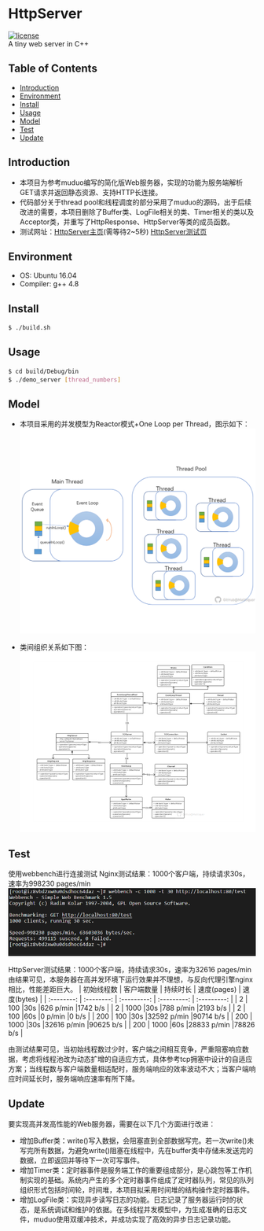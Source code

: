 # HttpServer
[![license](https://img.shields.io/github/license/mashape/apistatus.svg)](https://opensource.org/licenses/MIT)  
A tiny web server in C++

## Table of Contents

- [Introduction](#Introduction)
- [Environment](#Enviroment)
- [Install](#Install)
- [Usage](#Usage)
- [Model](#Model)
- [Test](#Test)
- [Update](#Update)

## Introduction

- 本项目为参考muduo编写的简化版Web服务器，实现的功能为服务端解析GET请求并返回静态资源、支持HTTP长连接。  
- 代码部分关于thread pool和线程调度的部分采用了muduo的源码，出于后续改进的需要，本项目删除了Buffer类、LogFile相关的类、Timer相关的类以及Acceptor类，并重写了HttpResponse、HttpServer等类的成员函数。
- 测试网址：[HttpServer主页](http://39.101.190.70/)(需等待2~5秒)   [HttpServer测试页](http://39.101.190.70/test)

## Environment

- OS: Ubuntu 16.04
- Compiler: g++ 4.8

## Install

```sh
$ ./build.sh
```

## Usage

```sh
$ cd build/Debug/bin
$ ./demo_server [thread_numbers]
```

## Model

-	本项目采用的并发模型为Reactor模式+One Loop per Thread，图示如下：  
![thread_pool](image/threadpool_gh.png)

- 类间组织关系如下图：  
![class](image/uml_class_gh.png)


## Test

使用webbench进行连接测试 
Nginx测试结果：1000个客户端，持续请求30s，速率为998230 pages/min  
![webbench-nginx](image/webbench_nginx.png)  
 
HttpServer测试结果：1000个客户端，持续请求30s，速率为32616 pages/min  
由结果可见，本服务器在高并发环境下运行效果并不理想，与反向代理引擎nginx相比，性能差距巨大。
| 初始线程数 | 客户端数量 | 持续时长 | 速度(pages)  | 速度(bytes)  | 
| :--------: | :--------: | :---------: | :---------: | :---------: |
| 2          |  100       |30s      |626 p/min    |1742 b/s     | 
| 2          | 1000       |30s      |788 p/min    |2193 b/s     | 
| 2          | 100        |60s      |0   p/min    |0    b/s     | 
| 200        | 100        |30s      |32592 p/min  |90714 b/s    | 
| 200        | 1000       |30s      |32616 p/min  |90625 b/s    | 
| 200        | 1000       |60s      |28833 p/min  |78826 b/s    | 


由测试结果可见，当初始线程数过少时，客户端之间相互竞争，严重阻塞响应数据，考虑将线程池改为动态扩增的自适应方式，具体参考tcp拥塞中设计的自适应方案；当线程数与客户端数量相适配时，服务端响应的效率波动不大；当客户端响应时间延长时，服务端响应速率有所下降。
## Update

要实现高并发高性能的Web服务器，需要在以下几个方面进行改进：
- 增加Buffer类：write()写入数据，会阻塞直到全部数据写完。若一次write()未写完所有数据，为避免write()阻塞在线程中，先在buffer类中存储未发送完的数据，立即返回并等待下一次可写事件。
- 增加Timer类：定时器事件是服务端工作的重要组成部分，是心跳包等工作机制实现的基础。系统内产生的多个定时器事件组成了定时器队列，常见的队列组织形式包括时间轮，时间堆，本项目拟采用时间堆的结构操作定时器事件。
- 增加LogFile类：实现异步读写日志的功能。日志记录了服务器运行时的状态，是系统调试和维护的依据。在多线程并发模型中，为生成准确的日志文件，muduo使用双缓冲技术，并成功实现了高效的异步日志记录功能。

